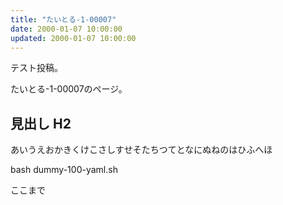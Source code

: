 ```yaml
---
title: "たいとる-1-00007"
date: 2000-01-07 10:00:00
updated: 2000-01-07 10:00:00
---
```


テスト投稿。

たいとる-1-00007のページ。


## 見出し H2

あいうえおかきくけこさしすせそたちつてとなにぬねのはひふへほ

bash dummy-100-yaml.sh


ここまで
